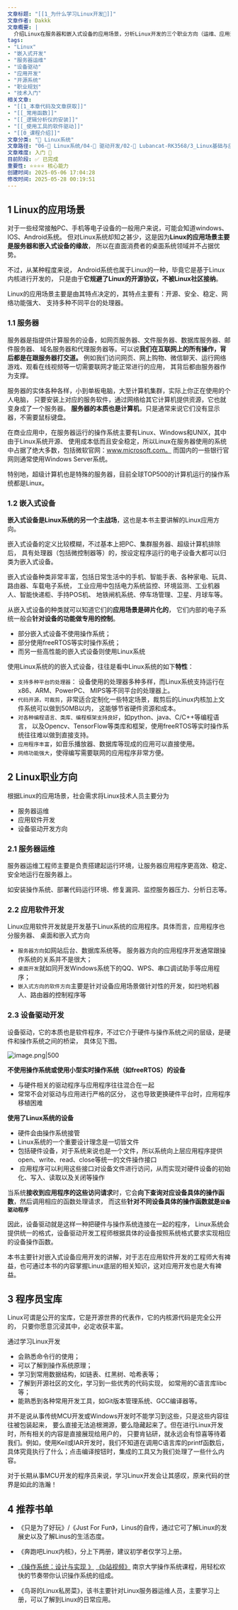 ```yaml
---
文章标题: "[[1_为什么学习Linux开发📕]]" 
文章作者: Dakkk
文章概要: |
  介绍Linux在服务器和嵌入式设备的应用场景，分析Linux开发的三个职业方向（运维、应用开发、驱动开发），强调Linux作为开源技术学习宝库的价值
tags:
- "Linux"
- "嵌入式开发"
- "服务器运维"
- "设备驱动"
- "应用开发"
- "开源系统"
- "职业规划"
- "技术入门"
相关文章:
- "[[1_本章代码及文章获取]]"
- "[[_常用函数]]"
- "[[_逻辑分析仪的安装]]"
- "[[_使用工具的软件驱动]]"
- "[[0_课程介绍]]"
文章分类: "🐧 Linux系统"
文章路径: "06-🐧 Linux系统/04-🔌 驱动开发/02-💾 Lubancat-RK3568/3_Linux基础与应用开发实战/1_Linux系统/1_为什么学习Linux开发📕.md"
文章难度: 入门 🌱
目前阶段: ✅ 已完成
重要性: ⭐⭐⭐⭐ 核心能力
创建时间: 2025-05-06 17:04:28
修改时间: 2025-05-28 00:19:51
---
```


## 1 Linux的应用场景

对于一些经常接触PC、手机等电子设备的一般用户来说，可能会知道windows、IOS、Android系统。 但对Linux系统却知之甚少，这是因为**Linux的应用场景主要是服务器和嵌入式设备的缘故**， 所以在直面消费者的桌面系统领域并不占据优势。

不过，从某种程度来说， Android系统也属于Linux的一种，毕竟它是基于Linux内核进行开发的， 只是由于**它规避了Linux的开源协议，不被Linux社区接纳**。

Linux的应用场景主要是由其特点决定的，其特点主要有：开源、安全、稳定、网络功能强大、 支持多种不同平台的处理器。
### 1.1 服务器

服务器是指提供计算服务的设备，如网页服务器、文件服务器、数据库服务器、邮件服务器、 域名服务器和代理服务器等。可以说**我们在互联网上的所有操作，背后都是在跟服务器打交道。** 例如我们访问网页、网上购物、微信聊天、运行网络游戏、观看在线视频等一切需要联网才能正常进行的应用， 其背后都由服务器作为支撑。

服务器的实体各种各样，小到单板电脑，大至计算机集群，实际上你正在使用的个人电脑， 只要安装上对应的服务软件，通过网络给其它计算机提供资源，它也就变身成了一个服务器。 **服务器的本质也是计算机**，只是通常来说它们没有显示器，不需要鼠标键盘。

在商业应用中，在服务器运行的操作系统主要有Linux、Windows和UNIX，其中由于Linux系统开源、 使用成本低而且安全稳定，所以Linux在服务器使用的系统中占据了绝大多数，包括微软官网：www.microsoft.com。 而国内的一些银行官网则通常使用Windows Server系统。

特别地，超级计算机也是特殊的服务器，目前全球TOP500的计算机运行的操作系统都是Linux。
### 1.2 嵌入式设备

**嵌入式设备是Linux系统的另一个主战场**，这也是本书主要讲解的Linux应用方向。

嵌入式设备的定义比较模糊，不过基本上把PC、集群服务器、超级计算机排除后， 具有处理器（包括微控制器等）的，按设定程序运行的电子设备大都可以归类为嵌入式设备。

嵌入式设备种类非常丰富，包括日常生活中的手机、智能手表、各种家电、玩具、路由器、车载电子系统， 工业应用中包括电力系统监控、环境监测、工业机器人、智能快递柜、手持POS机、 地铁闸机系统、停车场管理、卫星、月球车等。

从嵌入式设备的种类就可以知道它们的**应用场景是碎片化的**， 它们内部的电子系统一般会**针对设备的功能做专用的控制**。
- 部分嵌入式设备不使用操作系统；
- 部分使用freeRTOS等实时操作系统；
- 而另一些高性能的嵌入式设备则使用Linux系统

使用Linux系统的的嵌入式设备，往往是看中Linux系统的如下**特性**：
- `支持多种平台的处理器`： 设备使用的处理器多种多样，而Linux系统支持运行在x86、ARM、PowerPC、 MIPS等不同平台的处理器上。
- `代码开源，可裁剪`，非常适合定制化一些特定场景，裁剪后的Linux内核加上文件系统可以做到50MB以内， 这能够节省硬件资源和成本。
- `对各种编程语言、类库、编程框架支持良好`，如python、java、C/C++等编程语言， 以及Opencv、TensorFlow等类库和框架，使用freeRTOS等实时操作系统往往难以做到直接支持。
- `应用程序丰富`，如音乐播放器、数据库等现成的应用可以直接使用。
- `网络功能强大`，使得编写需要联网的应用程序非常方便。
## 2 Linux职业方向

根据Linux的应用场景，社会需求将Linux技术人员主要分为
- 服务器运维
- 应用软件开发
- 设备驱动开发方向
### 2.1 服务器运维

服务器运维工程师主要是负责搭建起运行环境，让服务器应用程序更高效、稳定、安全地运行在服务器上。

如安装操作系统、部署代码运行环境、修复漏洞、监控服务器压力、分析日志等。
### 2.2 应用软件开发

Linux应用软件开发就是开发基于Linux系统的应用程序。具体而言，应用程序也分服务器、 桌面和嵌入式方向
- `服务器方向`如网站后台、数据库系统等。 服务器方向的应用程序开发通常跟操作系统的关系并不是很大； 
- `桌面开发`就如同开发Windows系统下的QQ、WPS、串口调试助手等应用程序； 
- `嵌入式方向的软件方向`主要是针对设备应用场景做针对性的开发，如扫地机器人、路由器的控制程序等
### 2.3 设备驱动开发

设备驱动，它的本质也是软件程序，不过它介于硬件与操作系统之间的层级，是硬件和操作系统之间的桥梁， 具体见下图。

![image.png|500](https://my-obsidian-image.oss-cn-guangzhou.aliyuncs.com/2025/05/0be63e080dd9f5ada34b5c5986a812e6.png)

**不使用操作系统或使用小型实时操作系统（如freeRTOS）的设备**
- 与硬件相关的驱动程序与应用程序往往混合在一起
- 常常不会对驱动与应用进行严格的区分， 这也导致更换硬件平台时，应用程序移植困难

**使用了Linux系统的设备**
- 硬件会由操作系统接管
- Linux系统的一个重要设计理念是一切皆文件
- 包括硬件设备，对于系统来说也是一个文件，所以系统向上层应用程序提供open、write、read、close等统一的文件操作接口
-  应用程序可以利用这些接口对设备文件进行访问，从而实现对硬件设备的初始化、写入、读取以及关闭等操作

当系统**接收到应用程序的这些访问请求**时，它会**向下查询对应设备具体的操作函数**，然后调用相应的函数处理请求， 而这些**针对不同设备具体的操作函数就是`设备驱动程序`**

因此，设备驱动就是这样一种把硬件与操作系统连接在一起的程序， Linux系统会提供统一的格式，设备驱动开发工程师根据具体的设备按照系统格式要求实现相应的设备操作函数。

本书主要针对嵌入式设备应用开发的讲解，对于志在应用软件开发的工程师大有裨益，也可通过本书的内容掌握Linux底层的相关知识，这对应用开发也是大有裨益。
## 3 程序员宝库

Linux可谓是公开的宝库，它是开源世界的代表作，它的内核源代码是完全公开的， 只要你愿意沉浸其中，必定收获丰富。

通过学习Linux开发
- 会熟悉命令行的使用； 
- 可以了解到操作系统原理；
- 学习到常用数据结构，如链表、红黑树、哈希表等；
- 了解到开源社区的文化，学习到一些优秀的代码实现， 如常用的C语言库libc等；
- 能熟悉到各种常用开发工具，如Git版本管理系统、GCC编译器等。

并不是说从事传统MCU开发或Windows开发时不能学习到这些，只是这些内容往往被包装起来， 要么直接无法追根溯源，要么隐藏起来了。但在进行Linux开发时，所有相关的内容是直接展现给用户的， 只要肯钻研，就永远会有惊喜等待着我们。例如，使用Keil或IAR开发时，我们不知道在调用C语言库的printf函数后， 具体究竟执行了什么；点击编译按钮时，集成的工具又为我们处理了一些什么内容。

对于长期从事MCU开发的程序员来说，学习Linux开发会让其感叹，原来代码的世界是如此的浩瀚！
## 4 推荐书单

- 《只是为了好玩》/《Just For Fun》，Linus的自传，通过它可了解Linux的发展史以及了解Linus的生活态度。

- 《奔跑吧Linux内核》，分上下两册，建议初学者仅学习上册。

- [《操作系统：设计与实现 》](http://jyywiki.cn/OS/2022/) [《b站视频》](https://www.bilibili.com/video/BV1Cm4y1d7Ur/?spm_id_from=333.788&vd_source=4bad1f761b8ca5604d76a5b072cf66ff) 南京大学操作系统课程，用轻松欢快的节奏带你认识操作系统的组成。

- 《鸟哥的Linux私房菜》，该书主要针对Linux服务器运维人员，主要学习上册，可以了解到Linux的日常应用。